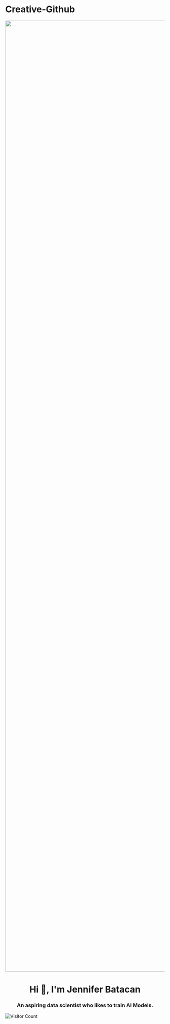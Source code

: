 # Creative-Github

<p align="center">
  <img src="https://encrypted-tbn0.gstatic.com/images?q=tbn:ANd9GcQ01uxUqd8rHsyICNDzXjdQPEsiUAYteESLFw&s" width="3000; height= 1688" style="display:block; margin:auto;">
</p>

<h1 align="center">Hi 👋, I'm Jennifer Batacan</h1>
<h3 align="center">An aspiring data scientist who likes to train AI Models.</h3>


![Visitor Count](https://komarev.com/ghpvc/?username=swift27-29&style=flat-square&color=green)

